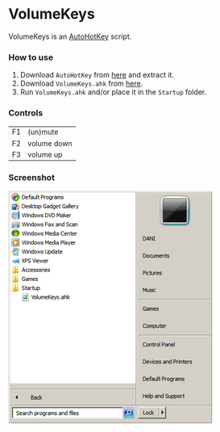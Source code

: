 # VolumeKeys
VolumeKeys is an [AutoHotKey](https://www.autohotkey.com) script.

### How to use
1. Download `AutoHotKey` from [here](https://www.autohotkey.com/download/ahk.zip) and extract it.
2. Download `VolumeKeys.ahk` from [here](https://github.com/daniel-barbu/VolumeKeys/releases/download/v1.1/VolumeKeys.ahk).
3. Run `VolumeKeys.ahk` and/or place it in the `Startup` folder.

### Controls
|    |             |
|:---|:------------|
| F1 | (un)mute    |
| F2 | volume down |
| F3 | volume up   |

### Screenshot
![screenshot.png did not load correctly](/screenshot.png)
